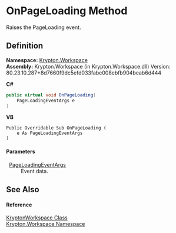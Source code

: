 # OnPageLoading Method


Raises the PageLoading event.



## Definition
**Namespace:** <a href="0dbf488f-9676-a1e5-a949-1b4bcea03d52.md">Krypton.Workspace</a>  
**Assembly:** Krypton.Workspace (in Krypton.Workspace.dll) Version: 80.23.10.287+8d7660f9dc5efd033fabe008ebfb904beab6d444

**C#**
``` C#
public virtual void OnPageLoading(
	PageLoadingEventArgs e
)
```
**VB**
``` VB
Public Overridable Sub OnPageLoading ( 
	e As PageLoadingEventArgs
)
```



#### Parameters
<dl><dt>  <a href="629300bc-02f9-d7f8-21f4-719bfc145700.md">PageLoadingEventArgs</a></dt><dd>Event data.</dd></dl>

## See Also


#### Reference
<a href="a977050a-c9d5-1360-9b5d-5a07a77ae65c.md">KryptonWorkspace Class</a>  
<a href="0dbf488f-9676-a1e5-a949-1b4bcea03d52.md">Krypton.Workspace Namespace</a>  
